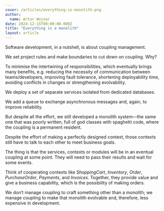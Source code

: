 ```yaml
---
cover: /articles/everything-is-monolith.png
author:
  name: Artur Wojnar
date: 2024-12-15T00:00:00.000Z
title: "Everything is a monolith"
layout: article
---
```


Software development, in a nutshell, is about coupling management.

We set project rules and make boundaries to cut down on coupling. Why?

To minimise the intertwining of responsibilities, which eventually brings many benefits, e.g. reducing the necessity of communication between teams/developers, improving fault tolerance, shortening deployability time, avoiding conflicts in changes or strengthening evolvability.

We deploy a set of separate services isolated from dedicated databases.

We add a queue to exchange asynchronous messages and, again, to improve reliability.

But despite all the effort, we still developed a monolith system—the same one that was poorly written, full of god classes with spaghetti code, where the coupling is a permanent resident.

Despite the effort of making a perfectly designed context, those contexts still have to talk to each other to meet business goals.

The thing is that the services, contexts or modules will be in an eventual coupling at some point. They will need to pass their results and wait for some events.

Think of cooperating contexts like _ShoppingCart_, _Inventory_, _Order_, _PurchaseOrder_, _Payments_, and _Invoices_. Together, they provide value and give a business capability, which is the possibility of making orders.

We don’t manage coupling to craft something other than a monolith; we manage coupling to make that monolith evolvable and, therefore, less expensive in development.